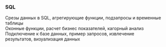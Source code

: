 ### SQL

Срезы данных в SQL, агрегирующие функции, подзапросы и временные таблицы  
Оконные функции, расчет бизнес показателей, кагорный анализ  
Подключение к базе данных, пример запросов, извлечение результатов, визуализация данных  

